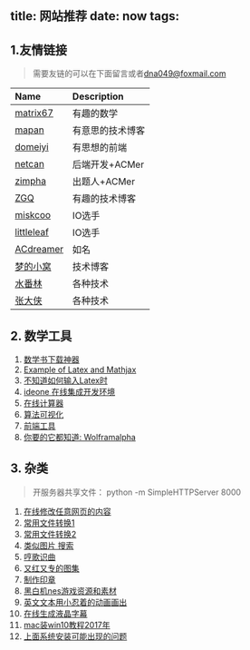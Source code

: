 title: 网站推荐
date: now
tags:
---
## 1.友情链接
> 需要友链的可以在下面留言或者[dna049@foxmail.com](mailto:dna049@foxmail.com)

| Name | Description |
|:------------|:----------|
|[matrix67](http://matrix67.com)  | 有趣的数学|
|[mapan](http://blog.mapan.win)| 有意思的技术博客|
|[domeiyi](http://blog.domeyi.com)| 有思想的前端 |
|[netcan](http://www.netcan666.com)| 后端开发+ACMer |
|[zimpha](http://zimpha.github.io)| 出题人+ACMer |
|[ZGQ](https://blog.izgq.net)|  有趣的技术博客 |
|[miskcoo](http://www.miskcoo.com)| IO选手 |
|[littleleaf](http://97littleleaf11.xyz)| IO选手 |
|[ACdreamer](http://blog.csdn.net/acdreamers)|如名|
|[梦的小窝](https://hsmouc.com)| 技术博客 |
|[水番林](https://www.sfantree.com)| 各种技术 |
|[张大侠](http://itsay.tech)| 各种技术 |

## 2. 数学工具
1. [数学书下载神器](http://gen.lib.rus.ec)
2. [Example of Latex and Mathjax](http://mlworks.cn/posts/introduction-to-mathjax-and-latex-expression/)
3. [不知道如何输入Latex时](http://detexify.kirelabs.org/classify.html)
4. [ideone 在线集成开发环境](http://www.ideone.com)
5. [在线计算器](http://web2.0calc.com)
6. [算法可视化](http://visualgo.net)
7. [前端工具](http://tool.oschina.net)
8. [你要的它都知道: Wolframalpha](http://www.wolframalpha.com)

## 3. 杂类
> 开服务器共享文件： python -m SimpleHTTPServer 8000

1. [在线修改任意网页的内容](http://clonezone.link) 
2. [常用文件转换1](http://cn.diywz.com)
3. [常用文件转换2](http://www.docspal.com)
4. [类似图片 搜索](http://www.tineye.com)
5. [哼歌识曲](http://www.midomi.com )
6. [又红又专的图集](http://chineseposters.net)
7. [制作印章](http://www.makepic.com)
8. [黑白机nes游戏资源和素材](http://www.freeroms.com/nes_roms_NUM.htm)
9. [英文文本用小忍着的动画画出](https://www.fodey.com/generators/animated/ninjatext.asp)
10. [在线生成液晶字幕](http://wigflip.com/signbot/)
11. [mac装win10教程2017年](http://www.53xiu.com/html/sxtjc/39_2.html)
12. [上面系统安装可能出现的问题](http://bbs.feng.com/forum.php?mod=viewthread&tid=9939833&authorid=5970371&page=2)